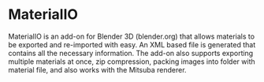 # MaterialIO
MaterialIO is an add-on for Blender 3D (blender.org) that allows materials to be exported and re-imported with easy. An XML based file is generated that contains all the necessary information. The add-on also supports exporting multiple materials at once, zip compression, packing images into folder with material file, and also works with the Mitsuba renderer. 
